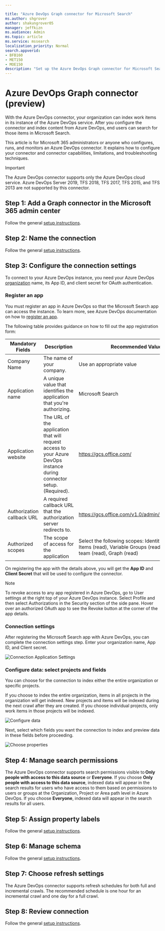 ```yaml
--- 

title: "Azure DevOps Graph connector for Microsoft Search" 
ms.author: shgrover 
author: shakungrover05 
manager: jeffkizn 
ms.audience: Admin 
ms.topic: article 
ms.service: mssearch 
localization_priority: Normal 
search.appverid: 
- BFB160 
- MET150 
- MOE150 
description: "Set up the Azure DevOps Graph connector for Microsoft Search" 
--- 
```


# Azure DevOps Graph connector (preview)

With the Azure DevOps connector, your organization can index work items in its instance of the Azure DevOps service. After you configure the connector and index content from Azure DevOps, end users can search for those items in Microsoft Search.

This article is for Microsoft 365 administrators or anyone who configures, runs, and monitors an Azure DevOps connector. It explains how to configure your connector and connector capabilities, limitations, and troubleshooting techniques.

>[!IMPORTANT]
>The Azure DevOps connector supports only the Azure DevOps cloud service. Azure DevOps Server 2019, TFS 2018, TFS 2017, TFS 2015, and TFS 2013 are not supported by this connector.

<!---## Before you get started-->

<!---Insert "Before you get started" recommendations for this data source-->

## Step 1: Add a Graph connector in the Microsoft 365 admin center

Follow the general [setup instructions](https://docs.microsoft.com/microsoftsearch/configure-connector).
<!---If the above phrase does not apply, delete it and insert specific details for your data source that are different from general setup 
instructions.-->

## Step 2: Name the connection

Follow the general [setup instructions](https://docs.microsoft.com/microsoftsearch/configure-connector).
<!---If the above phrase does not apply, delete it and insert specific details for your data source that are different from general setup 
instructions.-->

## Step 3: Configure the connection settings

To connect to your Azure DevOps instance, you need your Azure DevOps [organization](https://docs.microsoft.com/azure/devops/organizations/accounts/create-organization) name, its App ID, and client secret for OAuth authentication.

### Register an app

You must register an app in Azure DevOps so that the Microsoft Search app can access the instance. To learn more, see Azure DevOps documentation on how to [register an app](https://docs.microsoft.com/azure/devops/integrate/get-started/authentication/oauth?view=azure-devops#register-your-app).

The following table provides guidance on how to fill out the app registration form:

 **Mandatory Fields** | **Description**      | **Recommended Value**
--- | --- | ---
| Company Name         | The name of your company. | Use an appropriate value   |
| Application name     | A unique value that identifies the application that you're authorizing.    | Microsoft Search     |
| Application website  | The URL of the application that will request access to your Azure DevOps instance during connector setup. (Required).  | <https://gcs.office.com/>                |
| Authorization callback URL        | A required callback URL that the authorization server redirects to. | <https://gcs.office.com/v1.0/admin/oauth/callback>|
| Authorized scopes | The scope of access for the application | Select the following scopes: Identity (read), Work Items (read), Variable Groups (read), Project and team (read), Graph (read)|

On registering the app with the details above, you will get the **App ID** and **Client Secret** that will be used to configure the connector.

>[!NOTE]
>To revoke access to any app registered in Azure DevOps, go to User settings at the right top of your Azure DevOps instance. Select Profile and then select Authorizations in the Security section of the side pane. Hover over an authorized OAuth app to see the Revoke button at the corner of the app details.

### Connection settings

After registering the Microsoft Search app with Azure DevOps, you can complete the connection settings step. Enter your organization name, App ID, and Client secret.

![Connection Application Settings](media/ADO_Connection_settings_2.png)

### Configure data: select projects and fields

You can choose for the connection to index either the entire organization or specific projects.

If you choose to index the entire organization, items in all projects in the organization will get indexed. New projects and items will be indexed during the next crawl after they are created. If you choose individual projects, only work items in those projects will be indexed.

![Configure data](media/ADO_Configure_data.png)

Next, select which fields you want the connection to index and preview data in these fields before proceeding.

![Choose properties](media/ADO_choose_properties.png)

## Step 4: Manage search permissions

The Azure DevOps connector supports search permissions visible to **Only people with access to this data source** or **Everyone**. If you choose **Only people with access to this data source**, indexed data will appear in the search results for users who have access to them based on permissions to users or groups at the Organization, Project or Area path level in Azure DevOps. If you choose **Everyone**, indexed data will appear in the search results for all users.

## Step 5: Assign property labels

Follow the general [setup instructions](https://docs.microsoft.com/microsoftsearch/configure-connector).

## Step 6: Manage schema

Follow the general [setup instructions](https://docs.microsoft.com/microsoftsearch/configure-connector).

## Step 7: Choose refresh settings

The Azure DevOps connector supports refresh schedules for both full and incremental crawls.
The recommended schedule is one hour for an incremental crawl and one day for a full crawl.

## Step 8: Review connection

Follow the general [setup instructions](https://docs.microsoft.com/microsoftsearch/configure-connector).
<!---If the above phrase does not apply, delete it and insert specific details for your data source that are different from general setup 
instructions.-->

<!---## Troubleshooting-->
<!---Insert troubleshooting recommendations for this data source-->

<!---## Limitations-->
<!---Insert limitations for this data source-->
